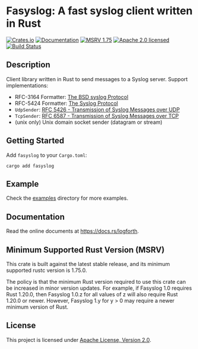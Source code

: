 # Fasyslog: A fast syslog client written in Rust

[![Crates.io][crates-badge]][crates-url]
[![Documentation][docs-badge]][docs-url]
[![MSRV 1.75][msrv-badge]](https://www.whatrustisit.com)
[![Apache 2.0 licensed][license-badge]][license-url]
[![Build Status][actions-badge]][actions-url]

[crates-badge]: https://img.shields.io/crates/v/fasyslog.svg
[crates-url]: https://crates.io/crates/fasyslog
[docs-badge]: https://docs.rs/fasyslog/badge.svg
[msrv-badge]: https://img.shields.io/badge/MSRV-1.75-green?logo=rust
[docs-url]: https://docs.rs/fasyslog
[license-badge]: https://img.shields.io/crates/l/fasyslog
[license-url]: LICENSE
[actions-badge]: https://github.com/fast/fasyslog/workflows/CI/badge.svg
[actions-url]:https://github.com/fast/fasyslog/actions?query=workflow%3ACI

## Description

Client library written in Rust to send messages to a Syslog server. Support implementations:

* RFC-3164 Formatter: [The BSD syslog Protocol](http://tools.ietf.org/html/rfc3164)
* RFC-5424 Formatter: [The Syslog Protocol](http://tools.ietf.org/html/rfc5424)
* `UdpSender`: [RFC 5426 - Transmission of Syslog Messages over UDP](http://tools.ietf.org/html/rfc5426)
* `TcpSender`: [RFC 6587 - Transmission of Syslog Messages over TCP](http://tools.ietf.org/html/rfc6587)
* (unix only) Unix domain socket sender (datagram or stream)

## Getting Started

Add `fasyslog` to your `Cargo.toml`:

```shell
cargo add fasyslog
```

## Example

Check the [examples](examples) directory for more examples.

## Documentation

Read the online documents at https://docs.rs/logforth.

## Minimum Supported Rust Version (MSRV)

This crate is built against the latest stable release, and its minimum supported rustc version is 1.75.0.

The policy is that the minimum Rust version required to use this crate can be increased in minor version updates. For example, if Fasyslog 1.0 requires Rust 1.20.0, then Fasyslog 1.0.z for all values of z will also require Rust 1.20.0 or newer. However, Fasyslog 1.y for y > 0 may require a newer minimum version of Rust.

## License

This project is licensed under [Apache License, Version 2.0](LICENSE).
